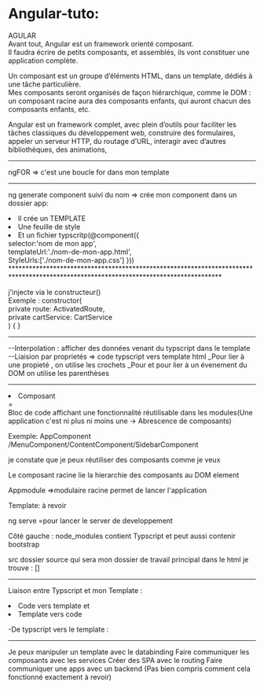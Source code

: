 ﻿# Angular-tuto:
AGULAR <br>
Avant tout, Angular est un framework orienté composant.<br> Il faudra écrire de petits composants, et assemblés, ils vont constituer une application complète.

 Un composant est un groupe d’éléments HTML, dans un template, dédiés à une tâche particulière.  
 Mes composants seront organisés de façon hiérarchique, comme le DOM : un composant racine aura des composants enfants, qui auront chacun des composants enfants, etc. 

 Angular est un framework complet, avec plein d’outils pour faciliter les tâches classiques du développement web, construire des formulaires, appeler un serveur HTTP, du routage d’URL, interagir avec d’autres bibliothèques, des animations,  
 
 ******************************************************************************
ngFOR => c'est une boucle for dans mon template

***********************************************************************************

ng generate component suivi du nom =>   crée mon component dans un dossier app:
<li>Il crée un TEMPLATE</li>
<li>Une feuille de style </li>
<li>Et un fichier typscritp(@component({ <br>
    selector:'nom de mon app',<br>
    templateUrl:'./nom-de-mon-app.html', <br>
    StyleUrls:['./nom-de-mon-app.css']
})) </li>
*************************************************************************************************************************************

j'injecte via le  constructeur()<br>
Exemple : constructor(<br>
    private route: ActivatedRoute,<br>
    private cartService: CartService <br>
  ) { }<br>
**********************************************************************************************************************************************************************
--Interpolation : afficher des données venant du typscript dans le template <br>
--Liaision par proprietés => code typscript  vers  template html
_Pour lier à une propieté , on utilise les crochets
_Pour et pour lier à un évenement du DOM on utilise les parenthèses


**********************************************************************************************************************************************************************
<li>Composant</li>  = <br> Bloc de code affichant une fonctionnalité réutilisable dans les modules(Une application c'est ni plus ni moins une -> Abrescence de composants)<br>

Exemple: AppComponent /MenuComponent/ContentComponent/SidebarComponent<br>

je constate que je peux réutiliser des composants comme je veux<br>

Le composant racine lie la hierarchie des composants au DOM element

Appmodule =>modulaire racine permet de lancer l'application


Template: à revoir  

ng serve =pour lancer le server de developpement 

Côté gauche : node_modules contient Typscript et peut aussi contenir bootstrap

src dossier source qui sera mon dossier de travail principal 
dans le html je trouve :  [<app-root></app-root>]
**************************************************************************************************************************************************************************

Liaison entre Typscript et mon Template :

<li>Code vers template et </li>
<li>Template vers code</li>

-De typscript vers le template :

****************************************************************************
Je peux manipuler un template avec le databinding
Faire communiquer les composants avec les services
Créer des SPA avec le routing
Faire communiquer une apps avec un backend (Pas bien compris comment cela fonctionné exactement  à revoir)






